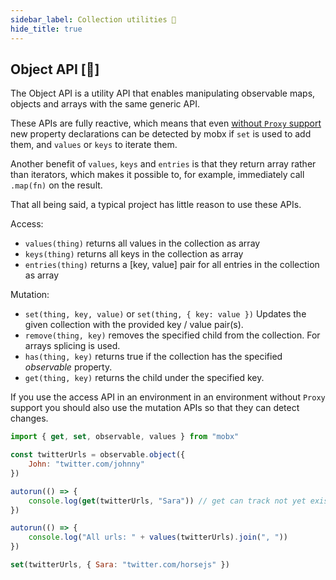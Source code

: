 ```yaml
---
sidebar_label: Collection utilities 🚀
hide_title: true
---
```


<script async type="text/javascript" src="//cdn.carbonads.com/carbon.js?serve=CEBD4KQ7&placement=mobxjsorg" id="_carbonads_js"></script>

## Object API [🚀]

The Object API is a utility API that enables manipulating observable maps, objects and arrays with the same generic API.

These APIs are fully reactive, which means that even [without `Proxy` support](configure.md#limitations-without-proxy-support) new property declarations can be detected by mobx if `set` is used to add them, and `values` or `keys` to iterate them.

Another benefit of `values`, `keys` and `entries` is that they return array rather than iterators, which makes it possible to, for example, immediately call `.map(fn)` on the result.

That all being said, a typical project has little reason to use these APIs.

Access:

-   `values(thing)` returns all values in the collection as array
-   `keys(thing)` returns all keys in the collection as array
-   `entries(thing)` returns a [key, value] pair for all entries in the collection as array

Mutation:

-   `set(thing, key, value)` or `set(thing, { key: value })` Updates the given collection with the provided key / value pair(s).
-   `remove(thing, key)` removes the specified child from the collection. For arrays splicing is used.
-   `has(thing, key)` returns true if the collection has the specified _observable_ property.
-   `get(thing, key)` returns the child under the specified key.

If you use the access API in an environment in an environment
without `Proxy` support you should also use the mutation APIs
so that they can detect changes.

```javascript
import { get, set, observable, values } from "mobx"

const twitterUrls = observable.object({
    John: "twitter.com/johnny"
})

autorun(() => {
    console.log(get(twitterUrls, "Sara")) // get can track not yet existing properties
})

autorun(() => {
    console.log("All urls: " + values(twitterUrls).join(", "))
})

set(twitterUrls, { Sara: "twitter.com/horsejs" })
```
